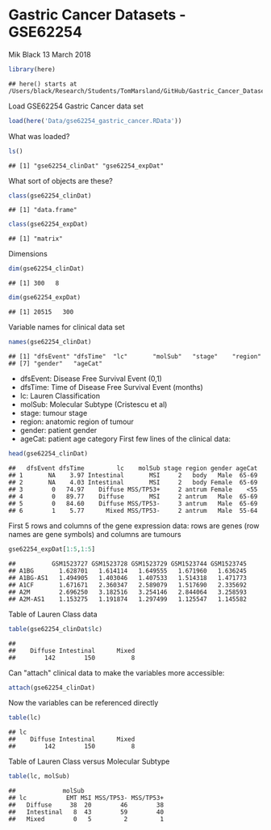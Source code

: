 Gastric Cancer Datasets - GSE62254
================
Mik Black
13 March 2018

``` r
library(here)
```

    ## here() starts at /Users/black/Research/Students/TomMarsland/GitHub/Gastric_Cancer_Datasets

Load GSE62254 Gastric Cancer data set

``` r
load(here('Data/gse62254_gastric_cancer.RData'))
```

What was loaded?

``` r
ls()
```

    ## [1] "gse62254_clinDat" "gse62254_expDat"

What sort of objects are these?

``` r
class(gse62254_clinDat)
```

    ## [1] "data.frame"

``` r
class(gse62254_expDat)
```

    ## [1] "matrix"

Dimensions

``` r
dim(gse62254_clinDat)
```

    ## [1] 300   8

``` r
dim(gse62254_expDat)
```

    ## [1] 20515   300

Variable names for clinical data set

``` r
names(gse62254_clinDat)
```

    ## [1] "dfsEvent" "dfsTime"  "lc"       "molSub"   "stage"    "region"  
    ## [7] "gender"   "ageCat"

-   dfsEvent: Disease Free Survival Event (0,1)
-   dfsTime: Time of Disease Free Survival Event (months)
-   lc: Lauren Classification
-   molSub: Molecular Subtype (Cristescu et al)
-   stage: tumour stage
-   region: anatomic region of tumour
-   gender: patient gender
-   ageCat: patient age category First few lines of the clinical data:

``` r
head(gse62254_clinDat)
```

    ##   dfsEvent dfsTime         lc    molSub stage region gender ageCat
    ## 1       NA    3.97 Intestinal       MSI     2   body   Male  65-69
    ## 2       NA    4.03 Intestinal       MSI     2   body Female  65-69
    ## 3        0   74.97    Diffuse MSS/TP53+     2 antrum Female    <55
    ## 4        0   89.77    Diffuse       MSI     2 antrum   Male  65-69
    ## 5        0   84.60    Diffuse MSS/TP53-     3 antrum   Male  65-69
    ## 6        1    5.77      Mixed MSS/TP53-     2 antrum   Male  55-64

First 5 rows and columns of the gene expression data: rows are genes (row names are gene symbols) and columns are tumours

``` r
gse62254_expDat[1:5,1:5]
```

    ##          GSM1523727 GSM1523728 GSM1523729 GSM1523744 GSM1523745
    ## A1BG       1.628701   1.614114   1.649555   1.671960   1.636245
    ## A1BG-AS1   1.494905   1.403046   1.407533   1.514318   1.471773
    ## A1CF       1.671671   2.360347   2.589079   1.517690   2.335692
    ## A2M        2.696250   3.182516   3.254146   2.844064   3.258593
    ## A2M-AS1    1.153275   1.191874   1.297499   1.125547   1.145582

Table of Lauren Class data

``` r
table(gse62254_clinDat$lc)
```

    ## 
    ##    Diffuse Intestinal      Mixed 
    ##        142        150          8

Can "attach" clinical data to make the variables more accessible:

``` r
attach(gse62254_clinDat)
```

Now the variables can be referenced directly

``` r
table(lc)
```

    ## lc
    ##    Diffuse Intestinal      Mixed 
    ##        142        150          8

Table of Lauren Class versus Molecular Subtype

``` r
table(lc, molSub)
```

    ##             molSub
    ## lc           EMT MSI MSS/TP53- MSS/TP53+
    ##   Diffuse     38  20        46        38
    ##   Intestinal   8  43        59        40
    ##   Mixed        0   5         2         1
